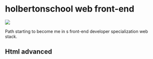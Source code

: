 # holbertonschool web front-end
![](https://img.shields.io/badge/Advanced%20HTML-Holberton%20School-red)

Path starting to become me in s front-end developer specialization web stack.

## Html advanced



